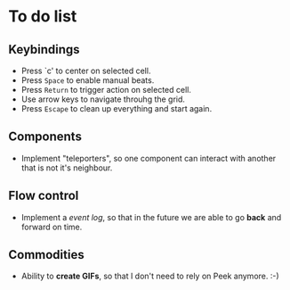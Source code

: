 # To do list

## Keybindings

* Press `c' to center on selected cell.
* Press `Space` to enable manual beats.
* Press `Return` to trigger action on selected cell.
* Use arrow keys to navigate throuhg the grid.
* Press `Escape` to clean up everything and start again.

## Components

* Implement "teleporters", so one component can interact
  with another that is not it's neighbour.

## Flow control

* Implement a *event log*, so that in the future we are
  able to go **back** and forward on time.

## Commodities

* Ability to **create GIFs**, so that I don't need to
  rely on Peek anymore. :-)
